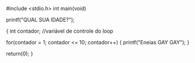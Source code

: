 #include <stdio.h>
int main(void)

printf("QUAL SUA IDADE?");

{
  int contador; //variável de controle do loop
  
  for(contador = 1; contador <= 10; contador++)
  {
    printf("Eneias GAY GAY");
  }
  
  return(0);
}
